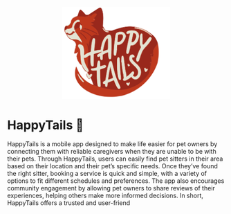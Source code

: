 <p align="center">
  <img src="Logo/logo.svg" alt="HappyTails Logo" width="250"/>
</p>

# HappyTails 🐾

HappyTails is a mobile app designed to make life easier for pet owners by connecting them with reliable caregivers when they are unable to be with their pets. Through HappyTails, users can easily find pet sitters in their area based on their location and their pet’s specific needs. Once they’ve found the right sitter, booking a service is quick and simple, with a variety of options to fit different schedules and preferences. The app also encourages community engagement by allowing pet owners to share reviews of their experiences, helping others make more informed decisions. In short, HappyTails offers a trusted and user-friend
